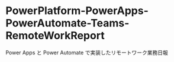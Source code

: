 # PowerPlatform-PowerApps-PowerAutomate-Teams-RemoteWorkReport
 Power Apps と Power Automate で実装したリモートワーク業務日報
